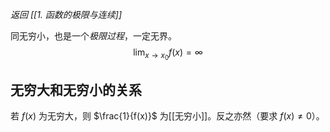 *返回 [[1. 函数的极限与连续]]*

同无穷小，也是一个*极限过程*，一定无界。
$$\lim_{x \to x_0}f(x)=\infty$$

## 无穷大和无穷小的关系

若 $f(x)$ 为无穷大，则 $\frac{1}{f(x)}$ 为[[无穷小]]。反之亦然（要求 $f(x)  \ne 0$）。
